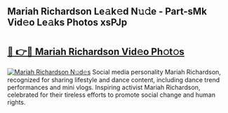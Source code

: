 ## Mariah Richardson Le𝚊k𝚎d N𝚞𝚍e - Part-sMk Vid𝚎o Le𝚊ks Photos xsPJp

# <h2><a href="http://fbfpz9t.evod.top/?m=Mariah+Richardson">🔗 👉🔴 Mariah Richardson Vid𝚎o Ph𝚘t𝚘s</a></h2>

[![Mariah Richardson N𝚞d𝚎s](https://i.imgur.com/8V9OHl7.gif)](http://fbfpz9t.evod.top/?m=Mariah+Richardson)
Social media personality Mariah Richardson, recognized for sharing lifestyle and dance content, including dance trend performances and mini vlogs. Inspiring activist Mariah Richardson, celebrated for their tireless efforts to promote social change and human rights. 
